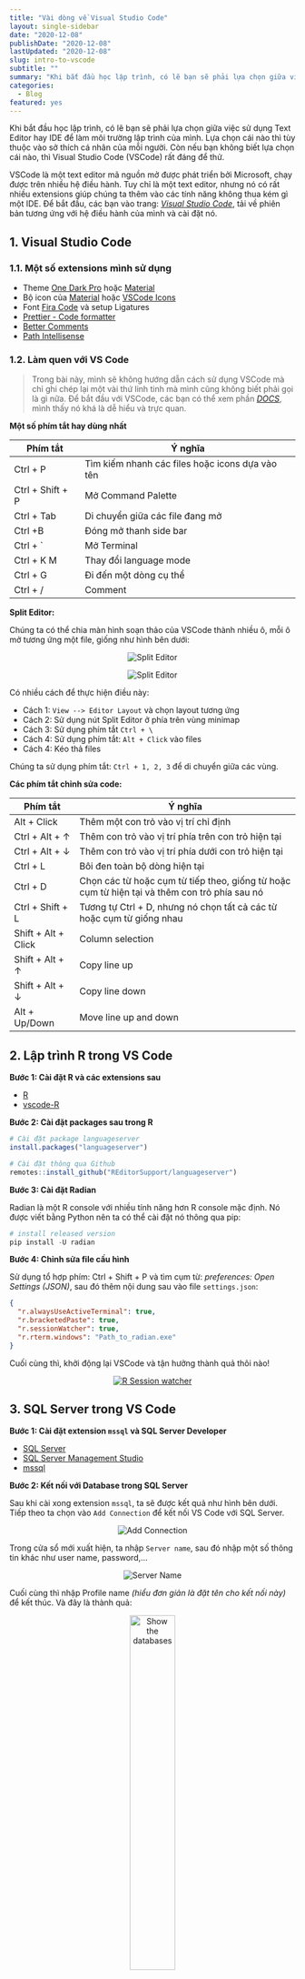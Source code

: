 ```yaml
---
title: "Vài dòng về Visual Studio Code"
layout: single-sidebar
date: "2020-12-08"
publishDate: "2020-12-08"
lastUpdated: "2020-12-08"
slug: intro-to-vscode
subtitle: ""
summary: "Khi bắt đầu học lập trình, có lẽ bạn sẽ phải lựa chọn giữa việc sử dụng Text Editor hay IDE để làm môi trường lập trình của mình. Và nếu bạn không biết lựa chọn..."
categories:
  - Blog
featured: yes
---
```


Khi bắt đầu học lập trình, có lẽ bạn sẽ phải lựa chọn giữa việc sử dụng Text Editor hay IDE để làm môi trường lập trình của mình. Lựa chọn cái nào thì tùy thuộc vào sở thích cá nhân của mỗi người. Còn nếu bạn không biết lựa chọn cái nào, thì Visual Studio Code (VSCode) rất đáng để thử.

VSCode là một text editor mã nguồn mở được phát triển bởi Microsoft, chạy được trên nhiều hệ điều hành. Tuy chỉ là một text editor, nhưng nó có rất nhiều extensions giúp chúng ta thêm vào các tính năng không thua kém gì một IDE. Để bắt đầu, các bạn vào trang: _[Visual Studio Code](https://code.visualstudio.com/)_, tải về phiên bản tương ứng với hệ điều hành của mình và cài đặt nó.

## 1. Visual Studio Code

### 1.1. Một số extensions mình sử dụng

- Theme [One Dark Pro](https://marketplace.visualstudio.com/items?itemName=zhuangtongfa.Material-theme) hoặc [Material](https://marketplace.visualstudio.com/items?itemName=Equinusocio.vsc-material-theme)
- Bộ icon của [Material](https://marketplace.visualstudio.com/items?itemName=PKief.material-icon-theme) hoặc [VSCode Icons](https://marketplace.visualstudio.com/items?itemName=vscode-icons-team.vscode-icons)
- Font [Fira Code](https://github.com/tonsky/FiraCode) và setup Ligatures
- [Prettier - Code formatter](https://marketplace.visualstudio.com/items?itemName=esbenp.prettier-vscode)
- [Better Comments](https://marketplace.visualstudio.com/items?itemName=aaron-bond.better-comments)
- [Path Intellisense](https://marketplace.visualstudio.com/items?itemName=christian-kohler.path-intellisense)

### 1.2. Làm quen với VS Code

> Trong bài này, mình sẽ không hướng dẫn cách sử dụng VSCode mà chỉ ghi chép lại một vài thứ linh tinh mà mình cũng không biết phải gọi là gì nữa. Để bắt đầu với VSCode, các bạn có thể xem phần _[DOCS](https://code.visualstudio.com/docs)_, mình thấy nó khá là dễ hiểu và trực quan.

**Một số phím tắt hay dùng nhất**

| Phím tắt         | Ý nghĩa                                         |
| ---------------- | ----------------------------------------------- |
| Ctrl + P         | Tìm kiếm nhanh các files hoặc icons dựa vào tên |
| Ctrl + Shift + P | Mở Command Palette                              |
| Ctrl + Tab       | Di chuyển giữa các file đang mở                 |
| Ctrl +B          | Đóng mở thanh side bar                          |
| Ctrl + `         | Mở Terminal                                     |
| Ctrl + K M       | Thay đổi language mode                          |
| Ctrl + G         | Đi đến một dòng cụ thể                          |
| Ctrl + /         | Comment                                         |

**Split Editor:**

Chúng ta có thể chia màn hình soạn thảo của VSCode thành nhiều ô, mỗi ô mở tương ứng một file, giống như hình bên dưới:

<p align="center"><img src="sidebyside.png" alt="Split Editor" style="max-width:100%"></p>

<p align="center"><img src="grid-layout.gif" alt="Split Editor" style="max-width:100%"></p>

Có nhiều cách để thực hiện điều này:

- Cách 1: `View --> Editor Layout` và chọn layout tương ứng
- Cách 2: Sử dụng nút Split Editor ở phía trên vùng minimap
- Cách 3: Sử dụng phím tắt `Ctrl + \`
- Cách 4: Sử dụng phím tắt: `Alt + Click` vào files
- Cách 4: Kéo thả files

Chúng ta sử dụng phím tắt: `Ctrl + 1, 2, 3` để di chuyển giữa các vùng.

**Các phím tắt chỉnh sửa code:**

| Phím tắt              | Ý nghĩa                                                                                      |
| --------------------- | -------------------------------------------------------------------------------------------- |
| Alt + Click           | Thêm một con trỏ vào vị trí chỉ định                                                         |
| Ctrl + Alt + &#8593;  | Thêm con trỏ vào vị trí phía trên con trỏ hiện tại                                           |
| Ctrl + Alt + &#8595;  | Thêm con trỏ vào vị trí phía dưới con trỏ hiện tại                                           |
| Ctrl + L              | Bôi đen toàn bộ dòng hiện tại                                                                |
| Ctrl + D              | Chọn các từ hoặc cụm từ tiếp theo, giống từ hoặc cụm từ hiện tại và thêm con trỏ phía sau nó |
| Ctrl + Shift + L      | Tương tự Ctrl + D, nhưng nó chọn tất cả các từ hoặc cụm từ giống nhau                        |
| Shift + Alt + Click   | Column selection                                                                             |
| Shift + Alt + &#8593; | Copy line up                                                                                 |
| Shift + Alt + &#8595; | Copy line down                                                                               |
| Alt + Up/Down         | Move line up and down                                                                        |

## 2. Lập trình R trong VS Code

**Bước 1: Cài đặt R và các extensions sau**

- [R](https://www.r-project.org/)
- [vscode-R](https://marketplace.visualstudio.com/items?itemName=Ikuyadeu.r)

**Bước 2: Cài đặt packages sau trong R**

```r
# Cài đặt package languageserver
install.packages("languageserver")

# Cài đặt thông qua Github
remotes::install_github("REditorSupport/languageserver")
```

**Bước 3: Cài đặt Radian**

Radian là một R console với nhiều tính năng hơn R console mặc định. Nó được viết bằng Python nên ta có thể cài đặt nó thông qua pip:

```python
# install released version
pip install -U radian
```

**Bước 4: Chỉnh sửa file cấu hình**

Sử dụng tổ hợp phím: Ctrl + Shift + P và tìm cụm từ: _preferences: Open Settings (JSON)_, sau đó thêm nội dung sau vào file `settings.json`:

```json
{
  "r.alwaysUseActiveTerminal": true,
  "r.bracketedPaste": true,
  "r.sessionWatcher": true,
  "r.rterm.windows": "Path_to_radian.exe"
}
```

Cuối cùng thì, khởi động lại VSCode và tận hưởng thành quả thôi nào!

<p align="center"><a href="https://github.com/Ikuyadeu/vscode-R/wiki/R-Session-watcher"><img src="r-session-watcher.gif" alt="R Session watcher" style="max-width:100%"></a></p>

## 3. SQL Server trong VS Code

**Bước 1: Cài đặt extension `mssql` và SQL Server Developer**

- [SQL Server](https://www.microsoft.com/en-us/sql-server/sql-server-downloads)
- [SQL Server Management Studio](https://docs.microsoft.com/en-us/sql/ssms/download-sql-server-management-studio-ssms?view=sql-server-ver15)
- [mssql](https://marketplace.visualstudio.com/items?itemName=ms-mssql.mssql)

**Bước 2: Kết nối với Database trong SQL Server**

Sau khi cài xong extension `mssql`, ta sẽ được kết quả như hình bên dưới. Tiếp theo ta chọn vào `Add Connection` để kết nối VS Code với SQL Server.

<p align="center"><img src="con1.png" alt="Add Connection" style="max-width:100%"></p>

Trong cửa sổ mới xuất hiện, ta nhập `Server name`, sau đó nhập một số thông tin khác như user name, password,...

<p align="center"><img src="con2.png" alt="Server Name" style="max-width:100%"></p>

Cuối cùng thì nhập Profile name _(hiểu đơn giản là đặt tên cho kết nối này)_ để kết thúc. Và đây là thành quả:

<p align="center"><img src="con3.png" alt="Show the databases" width=40% ></p>

**Bước 3: Viết các câu lệnh truy vấn và xem kết quả**

Để thực hiện truy vấn, các bạn click chuột phải vào database và chọn `New Query` hoặc chọn từ Command Palette `(Ctrl + Shift + P)` - `MS SQL: New Query`. Sau đó thì ta có thể viết các câu lệnh, run để xem kết quả và lưu kết quả dưới một trong ba định dạng CSV, JSON, hoặc EXCEL.

<p align="center"><img src="query1.png" alt="New Query" width=90%></p>

## 4. Lập trình Python trong VS Code

Đầu tiên, chúng ta cần phải cài đặt _[Python](https://marketplace.visualstudio.com/items?itemName=ms-python.python)_ extension, sau đó đọc và làm theo hướng dẫn trên trang web của VSCode - _[Python in VS Code](https://code.visualstudio.com/docs/python/python-tutorial)_.

## 5. Tham khảo

- [Visual Studio Code](https://code.visualstudio.com/docs)
- [Writing R in VSCode: A Fresh Start](https://renkun.me/2019/12/11/writing-r-in-vscode-a-fresh-start/)
- [Writing R in VSCode: Interacting with an R session](https://renkun.me/2019/12/26/writing-r-in-vscode-interacting-with-an-r-session/)
- [Writing R in VSCode: Working with multiple R sessions](https://renkun.me/2020/04/14/writing-r-in-vscode-working-with-multiple-r-sessions/)
- [Visual Studio Code for Python Programmers](https://learning.oreilly.com/library/view/visual-studio-code/9781119773368/)

---